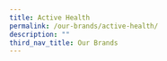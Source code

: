 ```yaml
---
title: Active Health
permalink: /our-brands/active-health/
description: ""
third_nav_title: Our Brands
---
```




